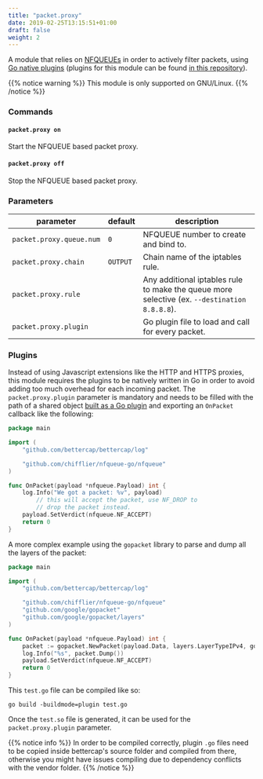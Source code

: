 ```yaml
---
title: "packet.proxy"
date: 2019-02-25T13:15:51+01:00
draft: false
weight: 2
---
```


A module that relies on [NFQUEUEs](https://home.regit.org/netfilter-en/using-nfqueue-and-libnetfilter_queue/) in order to actively filter packets, using [Go native plugins](https://golang.org/pkg/plugin/) (plugins for this module can be found [in this repository](https://github.com/bettercap/packet.proxy-plugins)).

{{% notice warning %}}
This module is only supported on GNU/Linux.
{{% /notice %}}

### Commands

#### `packet.proxy on`

Start the NFQUEUE based packet proxy.

#### `packet.proxy off`

Stop the NFQUEUE based packet proxy.

### Parameters

| parameter                | default  | description                                                                                  |
| ------------------------ | -------- | -------------------------------------------------------------------------------------------- |
| `packet.proxy.queue.num` | `0`      | NFQUEUE number to create and bind to.                                                        |
| `packet.proxy.chain`     | `OUTPUT` | Chain name of the iptables rule.                                                             |
| `packet.proxy.rule`      |          | Any additional iptables rule to make the queue more selective (ex. `--destination 8.8.8.8`). |
| `packet.proxy.plugin`    |          | Go plugin file to load and call for every packet.                                            |

### Plugins

Instead of using Javascript extensions like the HTTP and HTTPS proxies, this module requires the plugins to be natively written in Go in order to avoid adding too much overhead for each incoming packet. The `packet.proxy.plugin` parameter is mandatory and needs to be filled with the path of a shared object [built as a Go plugin](https://golang.org/pkg/plugin/) and exporting an `OnPacket` callback like the following:

```go
package main

import (
	"github.com/bettercap/bettercap/log"

	"github.com/chifflier/nfqueue-go/nfqueue"
)

func OnPacket(payload *nfqueue.Payload) int {
	log.Info("We got a packet: %v", payload)
        // this will accept the packet, use NF_DROP to
        // drop the packet instead.
	payload.SetVerdict(nfqueue.NF_ACCEPT)
	return 0
}
```

A more complex example using the `gopacket` library to parse and dump all the layers of the packet:

```go
package main

import (
	"github.com/bettercap/bettercap/log"

	"github.com/chifflier/nfqueue-go/nfqueue"
	"github.com/google/gopacket"
	"github.com/google/gopacket/layers"
)

func OnPacket(payload *nfqueue.Payload) int {
	packet := gopacket.NewPacket(payload.Data, layers.LayerTypeIPv4, gopacket.Default)
	log.Info("%s", packet.Dump())
	payload.SetVerdict(nfqueue.NF_ACCEPT)
	return 0
}
```

This `test.go` file can be compiled like so:

    go build -buildmode=plugin test.go

Once the `test.so` file is generated, it can be used for the `packet.proxy.plugin` parameter.

{{% notice info %}}
In order to be compiled correctly, plugin `.go` files need to be copied inside bettercap's source folder and compiled from there, otherwise you might have issues compiling due to dependency conflicts with the vendor folder.
{{% /notice %}}
